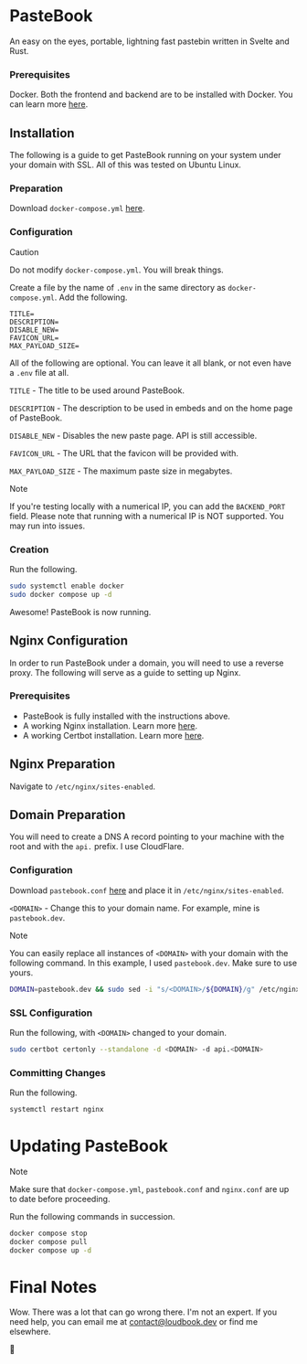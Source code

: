 # PasteBook 
An easy on the eyes, portable, lightning fast pastebin written in Svelte and Rust.

### Prerequisites
Docker. Both the frontend and backend are to be installed with Docker. You can learn more [here](https://www.docker.com).

## Installation
The following is a guide to get PasteBook running on your system under your domain with SSL. All of this was tested on Ubuntu Linux.

### Preparation
Download `docker-compose.yml` [here](https://github.com/Loudbooks/PasteBook/blob/master/docker-compose.yml).

### Configuration
> [!CAUTION]
> Do not modify `docker-compose.yml`. You will break things.

Create a file by the name of `.env` in the same directory as `docker-compose.yml`. Add the following.
```env
TITLE=
DESCRIPTION=
DISABLE_NEW=
FAVICON_URL=
MAX_PAYLOAD_SIZE=
```

All of the following are optional. You can leave it all blank, or not even have a `.env` file at all. 

`TITLE` - The title to be used around PasteBook.

`DESCRIPTION` - The description to be used in embeds and on the home page of PasteBook.

`DISABLE_NEW` - Disables the new paste page. API is still accessible.

`FAVICON_URL` - The URL that the favicon will be provided with. 

`MAX_PAYLOAD_SIZE` - The maximum paste size in megabytes.

> [!NOTE]
> If you're testing locally with a numerical IP, you can add the `BACKEND_PORT` field. Please note that running with a numerical IP is NOT supported. You may run into issues.

### Creation
Run the following.
```bash
sudo systemctl enable docker
sudo docker compose up -d
```

Awesome! PasteBook is now running.

## Nginx Configuration
In order to run PasteBook under a domain, you will need to use a reverse proxy. The following will serve as a guide to setting up Nginx.

### Prerequisites
- PasteBook is fully installed with the instructions above.
- A working Nginx installation. Learn more [here](https://nginx.org/en/linux_packages.html#instructions).
- A working Certbot installation. Learn more [here](https://certbot.eff.org/instructions?ws=nginx&os=snap).
## Nginx Preparation
Navigate to `/etc/nginx/sites-enabled`.

## Domain Preparation
You will need to create a DNS A record pointing to your machine with the root and with the `api.` prefix. I use CloudFlare.

### Configuration 
Download `pastebook.conf` [here](https://github.com/Loudbooks/PasteBook/blob/master/pastebook.conf) and place it in `/etc/nginx/sites-enabled`.

`<DOMAIN>` - Change this to your domain name. For example, mine is `pastebook.dev`.

> [!NOTE]
> You can easily replace all instances of `<DOMAIN>` with your domain with the following command. In this example, I used `pastebook.dev`. Make sure to use yours.
> 
> ```bash
> DOMAIN=pastebook.dev && sudo sed -i "s/<DOMAIN>/${DOMAIN}/g" /etc/nginx/sites-available/pastebook.conf
> ```

### SSL Configuration
Run the following, with `<DOMAIN>` changed to your domain.
```bash
sudo certbot certonly --standalone -d <DOMAIN> -d api.<DOMAIN>
```
### Committing Changes
Run the following.
```bash
systemctl restart nginx
```

# Updating PasteBook

> [!NOTE]
> Make sure that `docker-compose.yml`, `pastebook.conf` and `nginx.conf` are up to date before proceeding.

Run the following commands in succession.
```bash
docker compose stop
docker compose pull
docker compose up -d
```

# Final Notes
Wow. There was a lot that can go wrong there. I'm not an expert. If you need help, you can email me at contact@loudbook.dev or find me elsewhere.

💜
